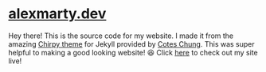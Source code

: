 # [alexmarty.dev](https://alexmarty.dev)

Hey there! This is the source code for my website. I made it from the amazing [Chirpy theme](https://github.com/cotes2020/chirpy-starter) for Jekyll provided by [Cotes Chung](https://github.com/cotes2020). This was super helpful to making a good looking website! 😆 Click [here](https://alexmarty.dev) to check out my site live!